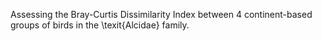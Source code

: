 Assessing the Bray-Curtis Dissimilarity Index between 4 continent-based groups of birds in the \texit{Alcidae} family.  
